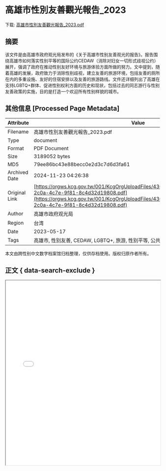 # 高雄市性別友善觀光報告_2023

<!-- tcd_download_link -->
下载: [高雄市性別友善觀光報告_2023.pdf](高雄市性別友善觀光報告_2023.pdf)
<!-- tcd_download_link_end -->

## 摘要

<!-- tcd_abstract -->
该文件是由高雄市政府观光局发布的《关于高雄市性别友善观光的报告》。报告围绕高雄市如何落实性别平等的国际公约CEDAW（消除对妇女一切形式歧视公约）展开，强调了政府在推动性别友好环境与旅游体验方面所做的努力。文中提到，随着高雄的发展，政府致力于消除性别歧视，建立友善的旅游环境，包括友善的厕所在内的多重设施、友好的住宿安排以及友善的旅游路线。文件还详细列出了高雄在支持LGBTQ+群体、促进性别权利方面的历史和现状，包括过去的同志游行与性别友善政策的实施，目的是打造一个欢迎所有性别样貌的城市。

<!-- tcd_abstract_end -->

## 其他信息 [Processed Page Metadata]

| Attribute       | Value                                  |
|-----------------|----------------------------------------|
| Filename        | 高雄市性別友善觀光報告_2023.pdf                             |
| Type            | document                                 |
| Format          | PDF Document                               |
| Size            | 3189052 bytes                           |
| MD5             | 79ee86bc43e88becc0e2d3c7d6d3fa61                                  |
| Archived Date   | 2024-11-23 04:26:38                             |
| Original Link   | [https://orgws.kcg.gov.tw/001/KcgOrgUploadFiles/436/relfile/75410/62023/da100836-2c0a-4c7e-9f81-8c4d32d19808.pdf](https://orgws.kcg.gov.tw/001/KcgOrgUploadFiles/436/relfile/75410/62023/da100836-2c0a-4c7e-9f81-8c4d32d19808.pdf)                         |
| Author          | 高雄市政府观光局                               |
| Region          | 台湾                               |
| Date            | 2023-05-17                                 |
| Tags            | 高雄市, 性别友善, CEDAW, LGBTQ+, 旅游, 性别平等, 公共政策, 友善设施, 社会意识                                 |

本文由跨性别中文数字档案馆归档整理，仅供存档使用。版权归原作者所有。


## 正文 { data-search-exclude }

<!-- tcd_main_text -->
<iframe src="../高雄市性別友善觀光報告_2023.pdf" width="100%" height="600px">
    <p>无法显示PDF，请下载查看。</p>
</iframe>
<!-- tcd_main_text_end -->

